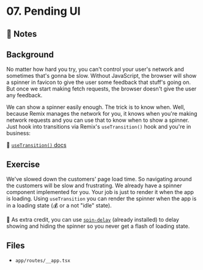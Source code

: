 # 07. Pending UI

## 📝 Notes

## Background

No matter how hard you try, you can't control your user's network and sometimes that's gonna be slow. Without JavaScript, the browser will show a spinner in favicon to give the user some feedback that stuff's going on. But once we start making fetch requests, the browser doesn't give the user any feedback.

We can show a spinner easily enough. The trick is to know when. Well, because Remix manages the network for you, it knows when you're making network requests and you can use that to know when to show a spinner. Just hook into transitions via Remix's `useTransition()` hook and you're in business:

📜 [`useTransition()` docs](https://remix.run/docs/en/v1/api/remix#usetransition)

## Exercise

We've slowed down the customers' page load time. So navigating around the customers will be slow and frustrating. We already have a spinner component implemented for you. Your job is just to render it when the app is loading. Using `useTransition` you can render the spinner when the app is in a loading state (💰 or a not "idle" state).

💯 As extra credit, you can use [`spin-delay`](https://npm.im/spin-delay) (already installed) to delay showing and hiding the spinner so you never get a flash of loading state.

## Files

- `app/routes/__app.tsx`
